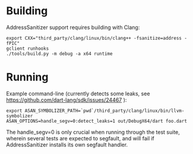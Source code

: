 # Building #

AddressSanitizer support requires building with Clang:

    export CXX="third_party/clang/linux/bin/clang++ -fsanitize=address -fPIC"
    gclient runhooks
    ./tools/build.py -m debug -a x64 runtime

# Running #

Example command-line (currently detects some leaks, see https://github.com/dart-lang/sdk/issues/24467 ):

    export ASAN_SYMBOLIZER_PATH=`pwd`/third_party/clang/linux/bin/llvm-symbolizer
    ASAN_OPTIONS=handle_segv=0:detect_leaks=1 out/DebugX64/dart foo.dart

The handle_segv=0 is only crucial when running through the test suite, wherein several tests are expected to segfault, and will fail if AddressSanitizer installs its own segfault handler.
